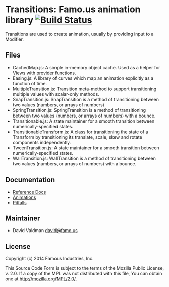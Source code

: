 Transitions: Famo.us animation library [![Build Status](https://travis-ci.org/Famous/transitions.svg)](https://travis-ci.org/Famous/transitions)
======================================

Transitions are used to create animation, usually by providing input to a 
Modifier.


## Files

- CachedMap.js: A simple in-memory object cache.  Used as a helper for Views 
  with provider functions.
- Easing.js: A library of curves which map an animation explicitly as a function 
  of time.
- MultipleTransition.js: Transition meta-method to support transitioning 
  multiple values with scalar-only methods.  
- SnapTransition.js: SnapTransition is a method of transitioning between two 
  values (numbers, or arrays of numbers)
- SpringTransition.js: SpringTransition is a method of transitioning between two 
  values (numbers, or arrays of numbers) with a bounce.
- Transitionable.js:  A state maintainer for a smooth transition between 
  numerically-specified states.
- TransitionableTransform.js:  A class for transitioning the state of a 
  Transform by transitioning its translate, scale, skew and rotate 
  components independently.
- TweenTransition.js: A state maintainer for a smooth transition between 
  numerically-specified states.
- WallTransition.js: WallTransition is a method of transitioning between two 
  values (numbers, or arrays of numbers) with a bounce.


## Documentation

- [Reference Docs][reference-documentation]
- [Animations][animations]
- [Pitfalls][pitfalls]

## Maintainer

- David Valdman <david@famo.us>


## License

Copyright (c) 2014 Famous Industries, Inc.

This Source Code Form is subject to the terms of the Mozilla Public License, 
v. 2.0. If a copy of the MPL was not distributed with this file, You can obtain 
one at http://mozilla.org/MPL/2.0/.


[reference-documentation]: http://famo.us/docs
[pitfalls]: http://famo.us/guides/dev/pitfalls.html
[animations]: http://famo.us/guides/dev/animations.html

